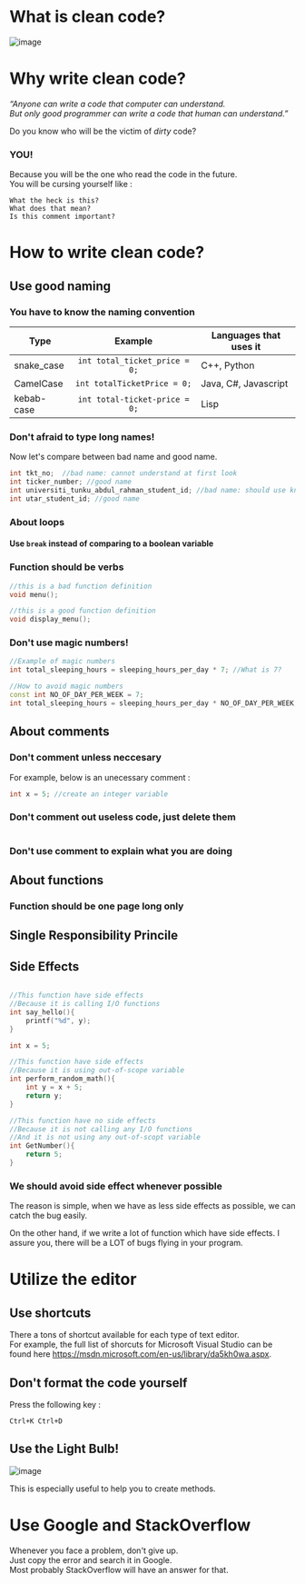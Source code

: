 # What is clean code?
![image](https://user-images.githubusercontent.com/23183656/31388542-061e820c-ae01-11e7-9e63-1071116d7716.png)

# Why write clean code?
*“Anyone can write a code that computer can understand.  
But only good programmer can write a code that human can understand.”*

Do you know who will be the victim of *dirty* code?   
### **YOU!**

Because you will be the one who read the code in the future.  
You will be cursing yourself like : 
```
What the heck is this?
What does that mean?
Is this comment important?
```
# How to write **clean** code?
## Use good naming
### You have to know the naming convention
| Type| Example| Languages that uses it|  
| ------------- |:-------------:|----------|
| snake_case| `int total_ticket_price = 0;` | C++, Python|
| CamelCase      | `int totalTicketPrice = 0;` |Java, C#, Javascript
| kebab-case | `int total-ticket-price = 0;` | Lisp
### Don't afraid to type long names!
Now let's compare between bad name and good name.
```cpp
int tkt_no;  //bad name: cannot understand at first look
int ticker_number; //good name
int universiti_tunku_abdul_rahman_student_id; //bad name: should use known shortcuts
int utar_student_id; //good name
```
### About loops
#### Use `break` instead of comparing to a boolean variable

### Function should be verbs
```cpp
//this is a bad function definition
void menu();

//this is a good function definition
void display_menu();
```

### Don't use magic numbers!
```cpp
//Example of magic numbers
int total_sleeping_hours = sleeping_hours_per_day * 7; //What is 7?
```
```cpp
//How to avoid magic numbers
const int NO_OF_DAY_PER_WEEK = 7;
int total_sleeping_hours = sleeping_hours_per_day * NO_OF_DAY_PER_WEEK; 
```


## About comments
### Don't comment unless neccesary
For example, below is an unecessary comment : 
```cpp
int x = 5; //create an integer variable
```
### Don't comment out useless code, just delete them
```cpp
```

### Don't use comment to explain what you are doing

## About functions
### Function should be one page long only

## Single Responsibility Princile
## Side Effects
```cpp

//This function have side effects
//Because it is calling I/O functions
int say_hello(){
    printf("%d", y);
}

int x = 5;

//This function have side effects
//Because it is using out-of-scope variable
int perform_random_math(){
    int y = x + 5;
    return y;
}

//This function have no side effects
//Because it is not calling any I/O functions
//And it is not using any out-of-scopt variable
int GetNumber(){
    return 5;
}
```

### We should avoid side effect whenever possible
The reason is simple, when we have as less side effects as possible, we can catch the bug easily.
  
  On the other hand, if we write a lot of function which have side effects. I assure you, there will be a LOT of bugs flying in your program.

# Utilize the editor
## Use shortcuts 
There a tons of shortcut available for each type of text editor.   
For example, the full list of shorcuts for Microsoft Visual Studio can be found here https://msdn.microsoft.com/en-us/library/da5kh0wa.aspx.
## Don't format the code yourself
Press the following key : 
```
Ctrl+K Ctrl+D
```
## Use the Light Bulb!
![image](https://user-images.githubusercontent.com/23183656/31390266-03665594-ae06-11e7-991c-1f301c72f3c7.png)

This is especially useful to help you to create methods.

# Use Google and StackOverflow
Whenever you face a problem, don't give up.   
Just copy the error and search it in Google.  
Most probably StackOverflow will have an answer for that.
